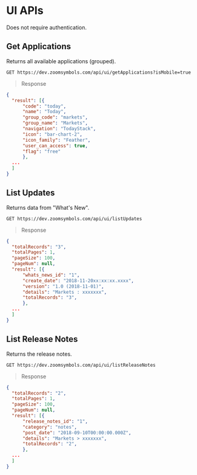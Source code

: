 # UI APIs

Does not require authentication.

## Get Applications

Returns all available applications (grouped).

```APIs
GET https://dev.zoomsymbols.com/api/ui/getApplications?isMobile=true
```

> Response

```json
{
  "result": [{
      "code": "today",
      "name": "Today",
      "group_code": "markets",
      "group_name": "Markets",
      "navigation": "TodayStack",
      "icon": "bar-chart-2",
      "icon_family": "Feather",
      "user_can_access": true,
      "flag": "free"
      },
  ...
  ]
}
```

## List Updates

Returns data from "What's New".

```APIs
GET https://dev.zoomsymbols.com/api/ui/listUpdates
```

> Response

```json
{
  "totalRecords": "3",
  "totalPages": 1,
  "pageSize": 100,
  "pageNum": null,
  "result": [{
      "whats_news_id": "1",
      "create_date": "2018-11-20xx:xx:xx.xxxx",
      "version": "1.0 (2018-11-01)",
      "details": "Markets : xxxxxxx",
      "totalRecords": "3",
      },
  ...
  ]
}
```

## List Release Notes

Returns the release notes.

```APIs
GET https://dev.zoomsymbols.com/api/ui/listReleaseNotes
```

> Response

```json
{
  "totalRecords": "2",
  "totalPages": 1,
  "pageSize": 100,
  "pageNum": null,
  "result": [{
      "release_notes_id": "1",
      "category": "notes",
      "post_date": "2018-09-10T00:00:00.000Z",
      "details": "Markets > xxxxxxx",
      "totalRecords": "2",
      },
  ...
  ]
}
```
